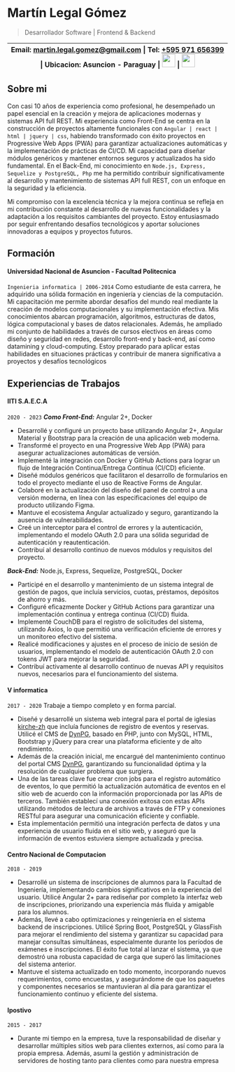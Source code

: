 # Martín Legal Gómez
> Desarrollador Software | Frontend & Backend
>
|**Email:** [martin.legal.gomez@gmail.com](mailto:martin.legal.gomez@gmail.com) &#124; **Tel:** [+595 971 656399](http://wa.me/595971656399?text=hola%20martin%20vi%20tu%20curriculum%20y%20quisiera%20ofrecerte%20...) &#124; **Ubicacion:** Asuncion - Paraguay   &#124;  <a href="https://www.linkedin.com/in/martin-lego"><img src="https://static.licdn.com/sc/h/akt4ae504epesldzj74dzred8" height="30" width="auto"></img></a> &#124;  <a href="https://github.com/martin-lego"><img src="https://github.githubassets.com/favicons/favicon.png" height="30" width="auto"></img></a>|
 | ---- |

## Sobre mi
Con casi 10 años de experiencia como profesional, he desempeñado un papel esencial en la creación y mejora de aplicaciones modernas y sistemas API full REST. Mi experiencia como Front-End se centra en la construcción de proyectos altamente funcionales con `Angular | react | html | jquery | css`, habiendo transformado con éxito proyectos en Progressive Web Apps (PWA) para garantizar actualizaciones automáticas y la implementación de prácticas de CI/CD. Mi capacidad para diseñar módulos genéricos y mantener entornos seguros y actualizados ha sido fundamental.
En el Back-End, mi conocimiento en `Node.js, Express, Sequelize y PostgreSQL, Php` me ha permitido contribuir significativamente al desarrollo y mantenimiento de sistemas API full REST, con un enfoque en la seguridad y la eficiencia.

Mi compromiso con la excelencia técnica y la mejora continua se refleja en mi contribución constante al desarrollo de nuevas funcionalidades y la adaptación a los requisitos cambiantes del proyecto. Estoy entusiasmado por seguir enfrentando desafíos tecnológicos y aportar soluciones innovadoras a equipos y proyectos futuros.

## Formación
#### Universidad Nacional de Asuncion - Facultad Politecnica
`Ingenieria informatica | 2006-2014`
Como estudiante de esta carrera, he adquirido una sólida formación en ingeniería y ciencias de la computación. Mi capacitación me permite abordar desafíos del mundo real mediante la creación de modelos computacionales y su implementación efectiva.
Mis conocimientos abarcan programación, algoritmos, estructuras de datos, lógica computacional y bases de datos relacionales. Además, he ampliado mi conjunto de habilidades a través de cursos electivos en áreas como diseño y seguridad en redes, desarrollo front-end y back-end, así como datamining y cloud-computing.
Estoy preparado para aplicar estas habilidades en situaciones prácticas y contribuir de manera significativa a proyectos y desafíos tecnológicos

## Experiencias de Trabajos

#### IITI S.A.E.C.A
`2020 - 2023`
***Como Front-End:*** Angular 2+, Docker
* Desarrollé y configuré un proyecto base utilizando Angular 2+, Angular Material y Bootstrap para la creación de una aplicación web moderna.
* Transformé el proyecto en una Progressive Web App (PWA) para asegurar actualizaciones automáticas de versión.
* Implementé la integración con Docker y GitHub Actions para lograr un flujo de Integración Continua/Entrega Continua (CI/CD) eficiente.
* Diseñé módulos genéricos que facilitaron el desarrollo de formularios en todo el proyecto mediante el uso de Reactive Forms de Angular.
* Colaboré en la actualización del diseño del panel de control a una versión moderna, en línea con las especificaciones del equipo de producto utilizando Figma.
* Mantuve el ecosistema Angular actualizado y seguro, garantizando la ausencia de vulnerabilidades.
* Creé un interceptor para el control de errores y la autenticación, implementando el modelo OAuth 2.0 para una sólida seguridad de autenticación y reautenticación.
* Contribuí al desarrollo continuo de nuevos módulos y requisitos del proyecto.

***Back-End:*** Node.js, Express, Sequelize, PostgreSQL, Docker
* Participé en el desarrollo y mantenimiento de un sistema integral de gestión de pagos, que incluía servicios, cuotas, préstamos, depósitos de ahorro y más.
* Configuré eficazmente Docker y GitHub Actions para garantizar una implementación continua y entrega continua (CI/CD) fluida.
* Implementé CouchDB para el registro de solicitudes del sistema, utilizando Axios, lo que permitió una verificación eficiente de errores y un monitoreo efectivo del sistema.
* Realicé modificaciones y ajustes en el proceso de inicio de sesión de usuarios, implementando el modelo de autenticación OAuth 2.0 con tokens JWT para mejorar la seguridad.
* Contribuí activamente al desarrollo continuo de nuevas API y requisitos nuevos, necesarios para el funcionamiento del sistema.

#### V informatica
`2017 - 2020`
Trabaje a tiempo completo y en forma parcial.
* Diseñé y desarrollé un sistema web integral para el portal de iglesias [kirche-zh](https://kirche-zh.ch) que incluía funciones de registro de eventos y reservas. Utilicé el CMS de [DynPG](https://dynpg.org), basado en PHP, junto con MySQL, HTML, Bootstrap y jQuery para crear una plataforma eficiente y de alto rendimiento.
* Además de la creación inicial, me encargué del mantenimiento continuo del portal CMS [DynPG](https://dynpg.org), garantizando su funcionalidad óptima y la resolución de cualquier problema que surgiera.
* Una de las tareas clave fue crear cron jobs para el registro automático de eventos, lo que permitió la actualización automática de eventos en el sitio web de acuerdo con la información proporcionada por las APIs de terceros. También establecí una conexión exitosa con estas APIs utilizando métodos de lectura de archivos a través de FTP y conexiones RESTful para asegurar una comunicación eficiente y confiable.
* Esta implementación permitió una integración perfecta de datos y una experiencia de usuario fluida en el sitio web, y aseguró que la información de eventos estuviera siempre actualizada y precisa.

#### Centro Nacional de Computacion
`2018 - 2019`
* Desarrollé un sistema de inscripciones de alumnos para la Facultad de Ingeniería, implementando cambios significativos en la experiencia del usuario. Utilicé Angular 2+ para rediseñar por completo la interfaz web de inscripciones, priorizando una experiencia más fluida y amigable para los alumnos.
* Además, llevé a cabo optimizaciones y reingeniería en el sistema backend de inscripciones. Utilicé Spring Boot, PostgreSQL y GlassFish para mejorar el rendimiento del sistema y garantizar su capacidad para manejar consultas simultáneas, especialmente durante los períodos de exámenes e inscripciones. El éxito fue total al lanzar el sistema, ya que demostró una robusta capacidad de carga que superó las limitaciones del sistema anterior.
* Mantuve el sistema actualizado en todo momento, incorporando nuevos requerimientos, como encuestas, y asegurándome de que los paquetes y componentes necesarios se mantuvieran al día para garantizar el funcionamiento continuo y eficiente del sistema.

#### Ipostivo
`2015 - 2017`
* Durante mi tiempo en la empresa, tuve la responsabilidad de diseñar y desarrollar múltiples sitios web para clientes externos, así como para la propia empresa. Además, asumí la gestión y administración de servidores de hosting tanto para clientes como para nuestra empresa